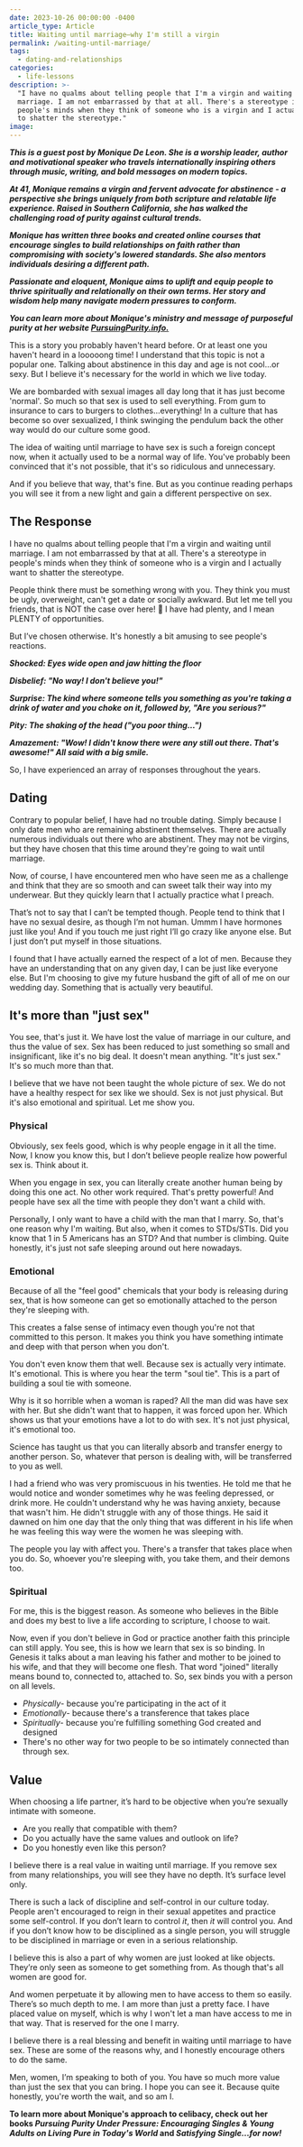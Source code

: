 ```yaml
---
date: 2023-10-26 00:00:00 -0400
article_type: Article
title: Waiting until marriage—why I'm still a virgin
permalink: /waiting-until-marriage/
tags:
  - dating-and-relationships
categories:
  - life-lessons
description: >-
  "I have no qualms about telling people that I'm a virgin and waiting until
  marriage. I am not embarrassed by that at all. There's a stereotype in
  people's minds when they think of someone who is a virgin and I actually want
  to shatter the stereotype."
image:
---
```

***This is a guest post by Monique De Leon. She is a worship leader, author and motivational speaker who travels internationally inspiring others through music, writing, and bold messages on modern topics.***

***At 41, Monique remains a virgin and fervent advocate for abstinence - a perspective she brings uniquely from both scripture and relatable life experience. Raised in Southern California, she has walked the challenging road of purity against cultural trends.***

***Monique has written three books and created online courses that encourage singles to build relationships on faith rather than compromising with society's lowered standards. She also mentors individuals desiring a different path.***

***Passionate and eloquent, Monique aims to uplift and equip people to thrive spiritually and relationally on their own terms. Her story and wisdom help many navigate modern pressures to conform.***

***You can learn more about Monique's ministry and message of purposeful purity at her website [PursuingPurity.info.](https://pursuingpurity.info/)***

This is a story you probably haven't heard before. Or at least one you haven't heard in a looooong time! I understand that this topic is not a popular one. Talking about abstinence in this day and age is not cool…or sexy. But I believe it's necessary for the world in which we live today.

We are bombarded with sexual images all day long that it has just become 'normal'. So much so that sex is used to sell everything. From gum to insurance to cars to burgers to clothes…everything! In a culture that has become so over sexualized, I think swinging the pendulum back the other way would do our culture some good.

The idea of waiting until marriage to have sex is such a foreign concept now, when it actually used to be a normal way of life. You've probably been convinced that it's not possible, that it's so ridiculous and unnecessary.

And if you believe that way, that's fine. But as you continue reading perhaps you will see it from a new light and gain a different perspective on sex.

## **The Response**

I have no qualms about telling people that I'm a virgin and waiting until marriage. I am not embarrassed by that at all. There's a stereotype in people's minds when they think of someone who is a virgin and I actually want to shatter the stereotype.

People think there must be something wrong with you. They think you must be ugly, overweight, can't get a date or socially awkward. But let me tell you friends, that is NOT the case over here! 🙋 I have had plenty, and I mean PLENTY of opportunities.

But I’ve chosen otherwise. It's honestly a bit amusing to see people's reactions.

***Shocked: Eyes wide open and jaw hitting the floor***

***Disbelief: "No way! I don't believe you!"***

***Surprise: The kind where someone tells you something as you're taking a drink of water and you choke on it, followed by, "Are you serious?"***

***Pity: The shaking of the head ("you poor thing…")***

***Amazement: "Wow! I didn't know there were any still out there. That's awesome!" All said with a big smile.***

So, I have experienced an array of responses throughout the years.

## **Dating**

Contrary to popular belief, I have had no trouble dating. Simply because I only date men who are remaining abstinent themselves. There are actually numerous individuals out there who are abstinent. They may not be virgins, but they have chosen that this time around they're going to wait until marriage.

Now, of course, I have encountered men who have seen me as a challenge and think that they are so smooth and can sweet talk their way into my underwear. But they quickly learn that I actually practice what I preach.

That’s not to say that I can’t be tempted though. People tend to think that I have no sexual desire, as though I’m not human. Ummm I have hormones just like you! And if you touch me just right I’ll go crazy like anyone else. But I just don’t put myself in those situations.

I found that I have actually earned the respect of a lot of men. Because they have an understanding that on any given day, I can be just like everyone else. But I'm choosing to give my future husband the gift of all of me on our wedding day. Something that is actually very beautiful.

## **It's more than "just sex"**

You see, that's just it. We have lost the value of marriage in our culture, and thus the value of sex. Sex has been reduced to just something so small and insignificant, like it's no big deal. It doesn't mean anything. "It's just sex." It's so much more than that.

I believe that we have not been taught the whole picture of sex. We do not have a healthy respect for sex like we should. Sex is not just physical. But it's also emotional and spiritual. Let me show you.

### Physical

Obviously, sex feels good, which is why people engage in it all the time. Now, I know you know this, but I don’t believe people realize how powerful sex is. Think about it.

When you engage in sex, you can literally create another human being by doing this one act. No other work required. That's pretty powerful! And people have sex all the time with people they don't want a child with.

Personally, I only want to have a child with the man that I marry. So, that's one reason why I'm waiting. But also, when it comes to STDs/STIs. Did you know that 1 in 5 Americans has an STD? And that number is climbing. Quite honestly, it's just not safe sleeping around out here nowadays.

### Emotional

Because of all the "feel good" chemicals that your body is releasing during sex, that is how someone can get so emotionally attached to the person they're sleeping with.

This creates a false sense of intimacy even though you're not that committed to this person. It makes you think you have something intimate and deep with that person when you don't.

You don't even know them that well. Because sex is actually very intimate. It's emotional. This is where you hear the term "soul tie". This is a part of building a soul tie with someone.

Why is it so horrible when a woman is raped? All the man did was have sex with her. But she didn't want that to happen, it was forced upon her. Which shows us that your emotions have a lot to do with sex. It's not just physical, it's emotional too.

Science has taught us that you can literally absorb and transfer energy to another person. So, whatever that person is dealing with, will be transferred to you as well.

I had a friend who was very promiscuous in his twenties. He told me that he would notice and wonder sometimes why he was feeling depressed, or drink more. He couldn't understand why he was having anxiety, because that wasn't him. He didn't struggle with any of those things. He said it dawned on him one day that the only thing that was different in his life when he was feeling this way were the women he was sleeping with.

The people you lay with affect you. There's a transfer that takes place when you do. So, whoever you're sleeping with, you take them, and their demons too.

### Spiritual

For me, this is the biggest reason. As someone who believes in the Bible and does my best to live a life according to scripture, I choose to wait.

Now, even if you don't believe in God or practice another faith this principle can still apply. You see, this is how we learn that sex is so binding. In Genesis it talks about a man leaving his father and mother to be joined to his wife, and that they will become one flesh. That word "joined" literally means bound to, connected to, attached to. So, sex binds you with a person on all levels.

* *Physically*\- because you're participating in the act of it
* *Emotionally*\- because there's a transference that takes place
* *Spiritually*\- because you're fulfilling something God created and designed
* There's no other way for two people to be so intimately connected than through sex.

## **Value**

When choosing a life partner, it’s hard to be objective when you’re sexually intimate with someone.

* Are you really that compatible with them?
* Do you actually have the same values and outlook on life?
* Do you honestly even like this person?

I believe there is a real value in waiting until marriage. If you remove sex from many relationships, you will see they have no depth. It’s surface level only.&nbsp;

There is such a lack of discipline and self-control in our culture today. People aren't encouraged to reign in their sexual appetites and practice some self-control. If you don’t learn to control *it*, then *it* will control you. And if you don’t know how to be disciplined as a single person, you will struggle to be disciplined in marriage or even in a serious relationship.

I believe this is also a part of why women are just looked at like objects. They’re only seen as someone to get something from. As though that's all women are good for.

And women perpetuate it by allowing men to have access to them so easily. There’s so much depth to me. I am more than just a pretty face. I have placed value on myself, which is why I won't let a man have access to me in that way. That is reserved for the one I marry.&nbsp;

I believe there is a real blessing and benefit in waiting until marriage to have sex. These are some of the reasons why, and I honestly encourage others to do the same.

Men, women, I’m speaking to both of you. You have so much more value than just the sex that you can bring. I hope you can see it. Because quite honestly, you're worth the wait, and so am I.

**To learn more about Monique's approach to celibacy, check out her books&nbsp;*Pursuing Purity Under Pressure: Encouraging Singles & Young Adults on Living Pure in Today's World* and *Satisfying Single...for now!***